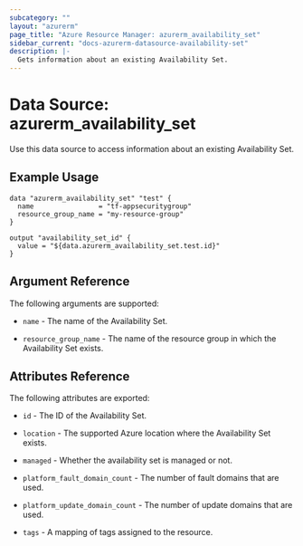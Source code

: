 ```yaml
---
subcategory: ""
layout: "azurerm"
page_title: "Azure Resource Manager: azurerm_availability_set"
sidebar_current: "docs-azurerm-datasource-availability-set"
description: |-
  Gets information about an existing Availability Set.
---
```


# Data Source: azurerm_availability_set

Use this data source to access information about an existing Availability Set.

## Example Usage

```hcl
data "azurerm_availability_set" "test" {
  name                = "tf-appsecuritygroup"
  resource_group_name = "my-resource-group"
}

output "availability_set_id" {
  value = "${data.azurerm_availability_set.test.id}"
}
```

## Argument Reference

The following arguments are supported:

* `name` - The name of the Availability Set.

* `resource_group_name` - The name of the resource group in which the Availability Set exists.

## Attributes Reference

The following attributes are exported:

* `id` - The ID of the Availability Set.

* `location` - The supported Azure location where the Availability Set exists.

* `managed` - Whether the availability set is managed or not.

* `platform_fault_domain_count` - The number of fault domains that are used.

* `platform_update_domain_count` - The number of update domains that are used.

* `tags` - A mapping of tags assigned to the resource.
